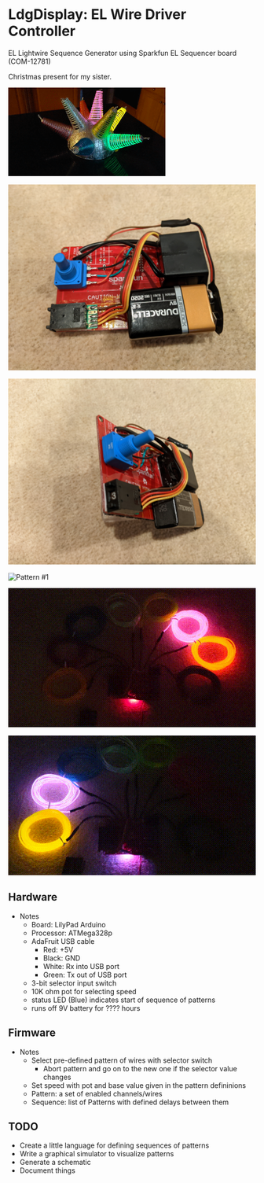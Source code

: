 # LdgDisplay: EL Wire Driver Controller

EL Lightwire Sequence Generator using Sparkfun EL Sequencer board (COM-12781)

Christmas present for my sister.

![Tinfoil Helmet](ldg.gif)

![EL Wire Driver #1](ldgDisplay1.jpg)

![EL Wire Driver #2](ldgDisplay2.jpg)

![Pattern #1](ldg1.gif)

![Pattern #2](ldg2.gif)

![Pattern #3](ldg3.gif)

## Hardware

* Notes
  - Board: LilyPad Arduino
  - Processor: ATMega328p
  - AdaFruit USB cable
    * Red: +5V
    * Black: GND
    * White: Rx into USB port
    * Green: Tx out of USB port
  - 3-bit selector input switch
  - 10K ohm pot for selecting speed
  - status LED (Blue) indicates start of sequence of patterns
  - runs off 9V battery for ???? hours

## Firmware

* Notes
  - Select pre-defined pattern of wires with selector switch
    * Abort pattern and go on to the new one if the selector value changes
  - Set speed with pot and base value given in the pattern defininions
  - Pattern: a set of enabled channels/wires
  - Sequence: list of Patterns with defined delays between them

## TODO

* Create a little language for defining sequences of patterns
* Write a graphical simulator to visualize patterns
* Generate a schematic
* Document things
